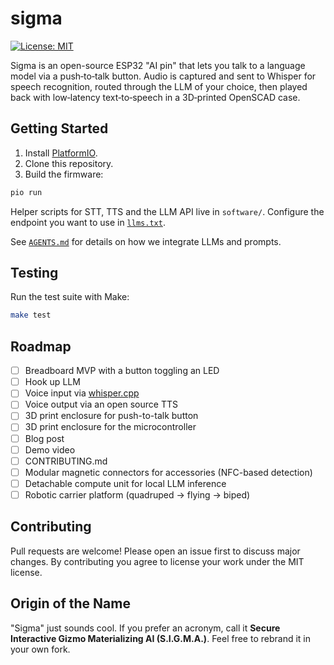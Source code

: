 # sigma

[![License: MIT](https://img.shields.io/badge/License-MIT-yellow.svg)](LICENSE)

Sigma is an open-source ESP32 "AI pin" that lets you talk to a language model via a push‑to‑talk button. Audio is captured and sent to Whisper for speech recognition, routed through the LLM of your choice, then played back with low‑latency text‑to‑speech in a 3D‑printed OpenSCAD case.

## Getting Started

1. Install [PlatformIO](https://platformio.org/).
2. Clone this repository.
3. Build the firmware:

```bash
pio run
```

Helper scripts for STT, TTS and the LLM API live in `software/`. Configure the endpoint you want to use in [`llms.txt`](llms.txt).

See [`AGENTS.md`](AGENTS.md) for details on how we integrate LLMs and prompts.

## Testing

Run the test suite with Make:

```bash
make test
```

## Roadmap

- [ ] Breadboard MVP with a button toggling an LED
- [ ] Hook up LLM
- [ ] Voice input via [whisper.cpp](https://github.com/ggerganov/whisper.cpp)
- [ ] Voice output via an open source TTS
- [ ] 3D print enclosure for push-to-talk button
- [ ] 3D print enclosure for the microcontroller
- [ ] Blog post
- [ ] Demo video
- [ ] CONTRIBUTING.md
- [ ] Modular magnetic connectors for accessories (NFC-based detection)
- [ ] Detachable compute unit for local LLM inference
- [ ] Robotic carrier platform (quadruped → flying → biped)

## Contributing

Pull requests are welcome! Please open an issue first to discuss major changes. By contributing you agree to license your work under the MIT license.

## Origin of the Name

"Sigma" just sounds cool. If you prefer an acronym, call it **Secure Interactive Gizmo Materializing AI (S.I.G.M.A.)**. Feel free to rebrand it in your own fork.

